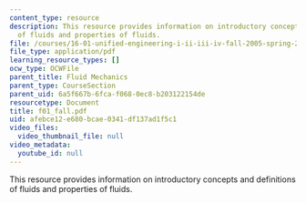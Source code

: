 ```yaml
---
content_type: resource
description: This resource provides information on introductory concepts and definitions
  of fluids and properties of fluids.
file: /courses/16-01-unified-engineering-i-ii-iii-iv-fall-2005-spring-2006/afebce12e680bcae0341df137ad1f5c1_f01_fall.pdf
file_type: application/pdf
learning_resource_types: []
ocw_type: OCWFile
parent_title: Fluid Mechanics
parent_type: CourseSection
parent_uid: 6a5f667b-6fca-f068-0ec8-b203122154de
resourcetype: Document
title: f01_fall.pdf
uid: afebce12-e680-bcae-0341-df137ad1f5c1
video_files:
  video_thumbnail_file: null
video_metadata:
  youtube_id: null
---
```

This resource provides information on introductory concepts and definitions of fluids and properties of fluids.

